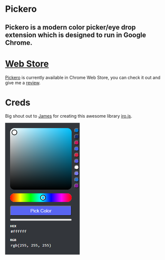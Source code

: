 # Pickero


## Pickero is a modern color picker/eye drop extension which is designed to run in Google Chrome.

# [Web Store](https://chrome.google.com/webstore/detail/pickero/pembnoempgcaclgebonodhljchdmbjhf)
[Pickero](https://chrome.google.com/webstore/detail/pickero/pembnoempgcaclgebonodhljchdmbjhf) is currently available in Chrome Web Store, you can check it out and give me a [review](https://chrome.google.com/webstore/detail/pickero/pembnoempgcaclgebonodhljchdmbjhf).

# Creds
Big shout out to [James](https://github.com/jaames) for creating this awesome library [iro.js](https://github.com/jaames/iro.js).

![ScreenShot](/assets/ScreenShot.png)
